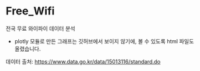 # Free_Wifi
 전국 무료 와이파이 데이터 분석
 - plotly 모듈로 만든 그래프는 깃허브에서 보이지 않기에, 볼 수 있도록 html 파일도 올렸습니다. 
 
 데이터 출처: https://www.data.go.kr/data/15013116/standard.do
 
